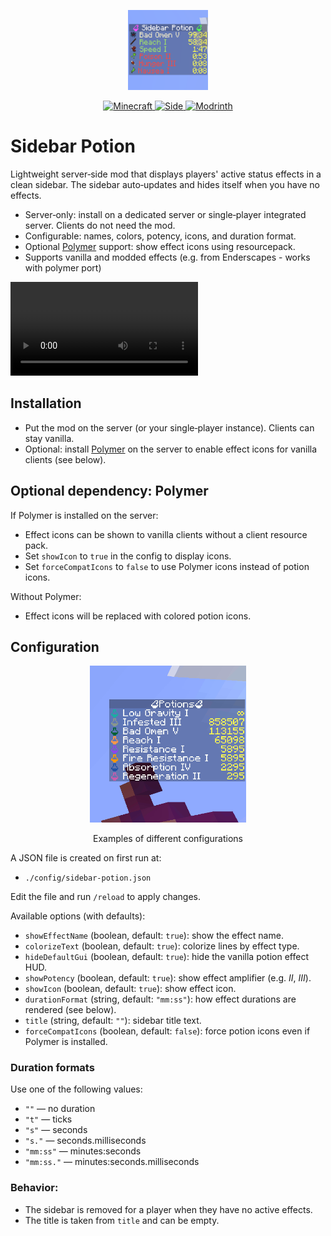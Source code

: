 <p align="center">
  <img src="./src/main/resources/assets/sidebar-potion/icon.png" width="128" height="128" alt="Sidebar Potion Icon">
</p>

<p align="center">
  <a href="https://www.minecraft.net/">
    <img alt="Minecraft" src="https://img.shields.io/badge/Minecraft-1.21%2B-34D058?logo=mojang-studios&logoColor=white">
  </a>
  <a href="#">
    <img alt="Side" src="https://img.shields.io/badge/Side-Server--only-blue">
  </a>
  <a href="https://modrinth.com/mod/sidebar-potion">
    <img alt="Modrinth" src="https://img.shields.io/badge/Modrinth-Project-00AF5C?logo=modrinth&logoColor=white">
  </a>
</p>

# Sidebar Potion

Lightweight server‑side mod that displays players' active status effects in a clean sidebar. The sidebar auto‑updates and hides itself when you have no effects.

- Server‑only: install on a dedicated server or single‑player integrated server. Clients do not need the mod.
- Configurable: names, colors, potency, icons, and duration format.
- Optional [Polymer](https://modrinth.com/mod/polymer) support: show effect icons using resourcepack.
- Supports vanilla and modded effects (e.g. from Enderscapes - works with polymer port)

<video>
  <source src=".media/demo.mp4" type="video/mp4">
</video>

## Installation

- Put the mod on the server (or your single‑player instance). Clients can stay vanilla.
- Optional: install [Polymer](https://modrinth.com/mod/polymer) on the server to enable effect icons for vanilla clients (see below).

## Optional dependency: Polymer

If Polymer is installed on the server:
- Effect icons can be shown to vanilla clients without a client resource pack.
- Set `showIcon` to `true` in the config to display icons.
- Set `forceCompatIcons` to `false` to use Polymer icons instead of potion icons.

Without Polymer:
- Effect icons will be replaced with colored potion icons.

## Configuration

<div align="center">
    <img src=".media/anim.gif" width="250" alt="Config Example">
    <p>Examples of different configurations</p>
</div>

A JSON file is created on first run at:
- `./config/sidebar-potion.json`

Edit the file and run `/reload` to apply changes.

Available options (with defaults):
- `showEffectName` (boolean, default: `true`): show the effect name.
- `colorizeText` (boolean, default: `true`): colorize lines by effect type.
- `hideDefaultGui` (boolean, default: `true`): hide the vanilla potion effect HUD.
- `showPotency` (boolean, default: `true`): show effect amplifier (e.g. *II*, *III*).
- `showIcon` (boolean, default: `true`): show effect icon.
- `durationFormat` (string, default: `"mm:ss"`): how effect durations are rendered (see below).
- `title` (string, default: `""`): sidebar title text.
- `forceCompatIcons` (boolean, default: `false`): force potion icons even if Polymer is installed.


### Duration formats

Use one of the following values:
- `""` — no duration
- `"t"` — ticks
- `"s"` — seconds
- `"s."` — seconds.milliseconds
- `"mm:ss"` — minutes:seconds
- `"mm:ss."` — minutes:seconds.milliseconds

### Behavior:
- The sidebar is removed for a player when they have no active effects.
- The title is taken from `title` and can be empty.
